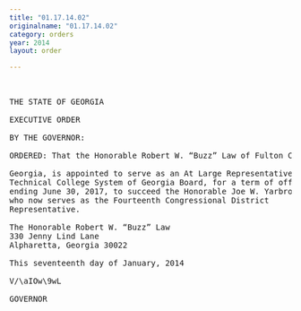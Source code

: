 ```yaml
---
title: "01.17.14.02"
originalname: "01.17.14.02"
category: orders
year: 2014
layout: order

---
```

<pre>
 

THE STATE OF GEORGIA

EXECUTIVE ORDER

BY THE GOVERNOR:

ORDERED: That the Honorable Robert W. “Buzz” Law of Fulton County,

Georgia, is appointed to serve as an At Large Representative on the
Technical College System of Georgia Board, for a term of office
ending June 30, 2017, to succeed the Honorable Joe W. Yarbrough,
who now serves as the Fourteenth Congressional District
Representative.

The Honorable Robert W. “Buzz” Law
330 Jenny Lind Lane
Alpharetta, Georgia 30022

This seventeenth day of January, 2014

V/\aIOw\9wL

GOVERNOR

</pre>

